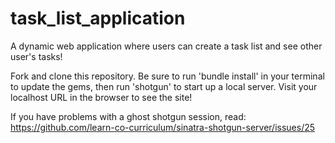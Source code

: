 # task_list_application
A dynamic web application where users can create a task list and see other user's tasks!

Fork and clone this repository. Be sure to run 'bundle install' in your terminal to update the gems, then run 'shotgun' to start up a local server. Visit your localhost URL in the browser to see the site!

If you have problems with a ghost shotgun session, read: https://github.com/learn-co-curriculum/sinatra-shotgun-server/issues/25
